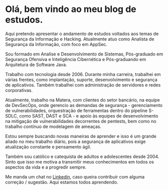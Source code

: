 # Olá, bem vindo ao meu blog de estudos.

Aqui pretendo apresentar o andamento de estudos voltados aos temas de Segurança da Informação e Hacking. Atualmente atuo como Analista de Segurança da Informação, com foco em AppSec.

Sou formado em Analise e Desenvolvimento de Sistemas, Pós-graduado em Segurança Ofensiva e Inteligência Cibernética e Pós-graduando em Arquitetura de Software Java.

Trabalho com tecnologia desde 2006. Durante minha carreira, trabalhei em várias frentes, como implantação, suporte, desenvolvimento e segurança de aplicativos. Também trabalhei com administração de servidores e redes corporativas.

Atualmente, trabalho na Matera, com clientes do setor bancário, na equipe de DevSecOps, onde gerencio as demandas de segurança - gerenciamento de vulnerabilidades, orquestração de ferramentas dentro do pipeline S-SDLC, como SAST, DAST e SCA - e apoio às equipes de desenvolvimento na mitigação de vulnerabilidades decorrentes de pentests, bem como no trabalho contínuo de modelagem de ameaças.

Estou sempre buscando novas maneiras de aprender e isso é um grande aliado no meu trabalho diário, pois a segurança de aplicativos exige atualização constante e pensamento ágil.

Também sou católico e catequista de adultos e adolescentes desde 2004. Sinto que isso me motiva a transmitir meus conhecimentos em todos os aspectos da vida e a progredir sempre.

Me manda um chat no [Linkedin](https://www.linkedin.com/in/johnyeramos/), caso queira contribuir com alguma correção / sugestão. Aqui estamos todos aprendendo.

